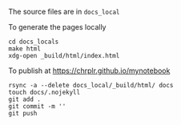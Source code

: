 The source files are in `docs_local`

To generate the pages locally

    cd docs_locals
    make html
    xdg-open _build/html/index.html

To publish at <https://chrplr.github.io/mynotebook>
 
    rsync -a --delete docs_local/_build/html/ docs
    touch docs/.nojekyll
    git add .
    git commit -m ''
    git push

